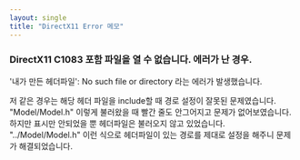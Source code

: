 ```yaml
---
layout: single
title: "DirectX11 Error 메모"
---
```


### DirectX11 C1083 포함 파일을 열 수 없습니다. 에러가 난 경우.
'내가 만든 헤더파일': No such file or directory
라는 에러가 발생했습니다.

저 같은 경우는 해당 헤더 파일을 include할 때 경로 설정이 잘못된 문제였습니다.  
"Model/Model.h" 이렇게 불러왔을 때 빨간 줄도 안그어지고 문제가 없어보였습니다.
하지만 표시만 안되었을 뿐 헤더파일은 불러오지 않고 있었습니다.
"../Model/Model.h" 이런 식으로 헤더파일이 있는 경로를 제대로 설정을 해주니 문제가 해결되었습니다.
